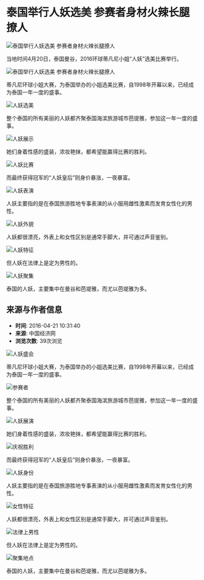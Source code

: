 # 泰国举行人妖选美 参赛者身材火辣长腿撩人

![泰国举行人妖选美 参赛者身材火辣长腿撩人](https://p4.ssl.cdn.btime.com/t01d1677cc93b611143.jpg?size=894x503)

当地时间4月20日，泰国曼谷，2016环球蒂凡尼小姐“人妖”选美比赛举行。

![泰国举行人妖选美 参赛者身材火辣长腿撩人](https://p4.ssl.cdn.btime.com/t01d1677cc93b611143.jpg?size=894x503)

蒂凡尼环球小姐大赛，为泰国举办的小姐选美比赛，自1998年开幕以来，已经成为泰国一年一度的盛事。

![人妖选美](https://p1.ssl.cdn.btime.com/t014a97fe0e679c3a4c.jpg?size=883x499)

整个泰国的所有美丽的人妖都齐聚泰国海滨旅游城市芭提雅，参加这一年一度的盛事。

![人妖展示](https://p1.ssl.cdn.btime.com/t012ed84601e6c9f067.jpg?size=870x511)

她们身着性感的盛装，浓妆艳抹，都希望能赢得比赛的胜利。

![人妖比赛](https://p1.ssl.cdn.btime.com/t01c060221e4ac88f17.jpg?size=851x490)

而最终获得冠军的“人妖皇后”则身价暴涨，一夜暴富。

![人妖表演](https://p2.ssl.cdn.btime.com/t01899a61ec93c5871a.jpg?size=881x504)

人妖主要指的是在泰国旅游胜地专事表演的从小服用雌性激素而发育女性化的男性。

![人妖外貌](https://p1.ssl.cdn.btime.com/t01235297fb8c146b51.jpg?size=696x520)

人妖都很漂亮，外表上和女性区别是通常手脚大，并可通过声音鉴别。

![人妖特征](https://p1.ssl.cdn.btime.com/t014f2ae8d21554c3a2.jpg?size=904x552)

但人妖在法律上是定为男性的。

![人妖聚集](https://p2.ssl.cdn.btime.com/t019d3c97b2443933e4.jpg?size=678x523)

泰国的人妖，主要集中在曼谷和芭堤雅，而尤以芭堤雅为多。

## 来源与作者信息
- **时间**: 2016-04-21 10:31:40
- **来源**: 中国经济网
- **浏览次数**: 39次浏览

![人妖盛会](https://p4.ssl.cdn.btime.com/t01d1677cc93b611143.jpg?size=894x503)

蒂凡尼环球小姐大赛，为泰国举办的小姐选美比赛，自1998年开幕以来，已经成为泰国一年一度的盛事。

![参赛者](https://p1.ssl.cdn.btime.com/t014a97fe0e679c3a4c.jpg?size=883x499)

整个泰国的所有美丽的人妖都齐聚泰国海滨旅游城市芭提雅，参加这一年一度的盛事。

![人妖展演](https://p1.ssl.cdn.btime.com/t012ed84601e6c9f067.jpg?size=870x511)

她们身着性感的盛装，浓妆艳抹，都希望能赢得比赛的胜利。

![庆祝胜利](https://p1.ssl.cdn.btime.com/t01c060221e4ac88f17.jpg?size=851x490)

而最终获得冠军的“人妖皇后”则身价暴涨，一夜暴富。

![人妖身份](https://p2.ssl.cdn.btime.com/t01899a61ec93c5871a.jpg?size=881x504)

人妖主要指的是在泰国旅游胜地专事表演的从小服用雌性激素而发育女性化的男性。

![女性特征](https://p1.ssl.cdn.btime.com/t01235297fb8c146b51.jpg?size=696x520)

人妖都很漂亮，外表上和女性区别是通常手脚大，并可通过声音鉴别。

![法律上男性](https://p1.ssl.cdn.btime.com/t014f2ae8d21554c3a2.jpg?size=904x552)

但人妖在法律上是定为男性的。

![聚集地点](https://p2.ssl.cdn.btime.com/t019d3c97b2443933e4.jpg?size=678x523)

泰国的人妖，主要集中在曼谷和芭堤雅，而尤以芭堤雅为多。